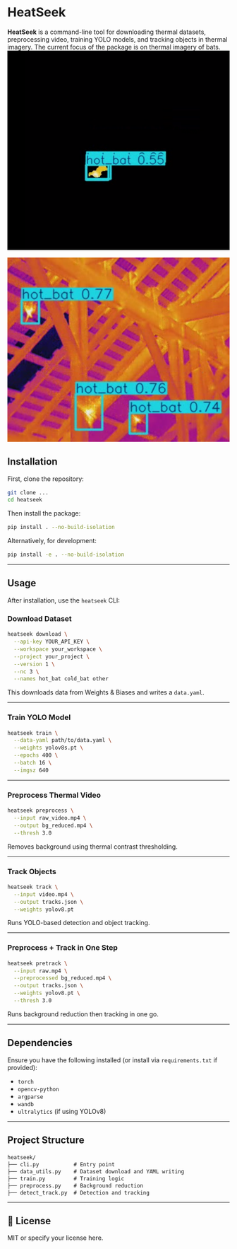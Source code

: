 # HeatSeek

**HeatSeek** is a command-line tool for downloading thermal datasets, preprocessing video, training YOLO models, and tracking objects in thermal imagery. The current focus of the package is on thermal imagery of bats.
![Optical Flow](images/OpticalFlow_Example.png)


![PB Example](images/PB_Example.png)
## Installation

First, clone the repository:

```bash
git clone ...
cd heatseek
```

Then install the package:

```bash
pip install . --no-build-isolation
```

Alternatively, for development:

```bash
pip install -e . --no-build-isolation
```

---

## Usage

After installation, use the `heatseek` CLI:

### Download Dataset

```bash
heatseek download \
  --api-key YOUR_API_KEY \
  --workspace your_workspace \
  --project your_project \
  --version 1 \
  --nc 3 \
  --names hot_bat cold_bat other
```

This downloads data from Weights & Biases and writes a `data.yaml`.

---

### Train YOLO Model

```bash
heatseek train \
  --data-yaml path/to/data.yaml \
  --weights yolov8s.pt \
  --epochs 400 \
  --batch 16 \
  --imgsz 640
```

---

### Preprocess Thermal Video

```bash
heatseek preprocess \
  --input raw_video.mp4 \
  --output bg_reduced.mp4 \
  --thresh 3.0
```

Removes background using thermal contrast thresholding.

---

### Track Objects

```bash
heatseek track \
  --input video.mp4 \
  --output tracks.json \
  --weights yolov8.pt
```

Runs YOLO-based detection and object tracking.

---

### Preprocess + Track in One Step

```bash
heatseek pretrack \
  --input raw.mp4 \
  --preprocessed bg_reduced.mp4 \
  --output tracks.json \
  --weights yolov8.pt \
  --thresh 3.0
```

Runs background reduction then tracking in one go.

---

## Dependencies

Ensure you have the following installed (or install via `requirements.txt` if provided):

- `torch`
- `opencv-python`
- `argparse`
- `wandb`
- `ultralytics` (if using YOLOv8)

---

## Project Structure

```
heatseek/
├── cli.py           # Entry point
├── data_utils.py    # Dataset download and YAML writing
├── train.py         # Training logic
├── preprocess.py    # Background reduction
├── detect_track.py  # Detection and tracking
```

---

## 📃 License

MIT or specify your license here.
